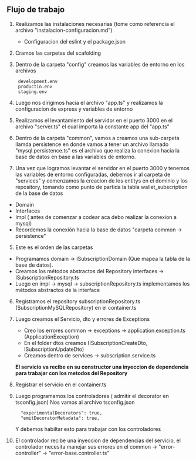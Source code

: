 ## Flujo de trabajo

1. Realizamos las instalaciones necesarias (tome como referencia el archivo "instalacion-configuracion.md")
   - Configuracion del eslint y el package.json

2. Cramos las carpetas del scafolding

3. Dentro de la carpeta "config" creamos las variables de entorno en los archivos
   ```
    development.env
    productin.env
    staging.env
   ```
4. Luego nos dirigimos hacia el archivo "app.ts" y realizamos la configuracion de express y variables de entorno 

5. Realizamos el levantamiento del servidor en el puerto 3000 en el archivo "server.ts" el cual importa la constante app del "app.ts"

6. Dentro de la carpeta "common", vamos a creamos una sub-carpeta llamda persistence en donde vamos a tener un archivo llamado "mysql.persistence.ts" es el archivo que realiza la conexion hacia la base de datos en base a las variables de entorno.

4. Una vez que logramos levantar el servidor en el puerto 3000 y tenemos las variables de entorno configuradas, debemos ir al carpeta de "services" y comenzamos la creacion de los entitys en el dominio y los repository, tomando como punto de partida la tabla wallet_subscription de la base de datos

 - Domain
 - Interfaces
 - Impl ( antes de comenzar a codear aca debo realizar la conexion a mysql)
 - Recordemos la conexión hacia la base de datos "carpeta common -> persistence"


5. Este es el orden de las carpetas
  - Programamos domain -> ISubscriptionDomain (Que mapea la tabla de la base de datos).
  - Creamos los métodos abstractos del Repository interfaces -> ISubscriptionRepository.ts 
  - Luego en impl -> mysql -> subscriptionRepository.ts implementamos los métodos abstractos de la interface

6. Registramos el repository subscriptionRepository.ts (SubscriptionMySQLRepository) en el container.ts

7. Luego creamos el Servicio, dto y errores de Exceptions
   - Creo los errores common -> exceptions -> application.exception.ts (ApplicationException)
   - En el folder dtos creamos (ISubscriptionCreateDto, ISubscriptionUpdateDto)
   - Creamos dentro de services -> subscription.service.ts

   **El servicio va recibe en su constructor una inyeccion de dependencia para trabajar con los metodos del Repository**

8. Registrar el servicio en el container.ts

11. Luego programamos los controladores ( admitir el decorator en tsconfig.json) 
    Nos vamos al archivo tsconfig.json
    ```
      "experimentalDecorators": true,                  
      "emitDecoratorMetadata": true,  
    ```
    Y debemos habiltar esto para trabajar con los controladores

12. El controlador recibe una inyeccion de dependencias del servicio, el controlador necesita manejar sus errores en el common -> "error-controller" -> "error-base.controller.ts"


